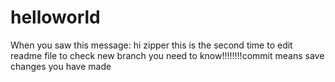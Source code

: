 # helloworld
When you saw this message:
  hi zipper
  this is the second time to edit readme file to check new branch
  you need to know!!!!!!!!commit means save changes you have made
